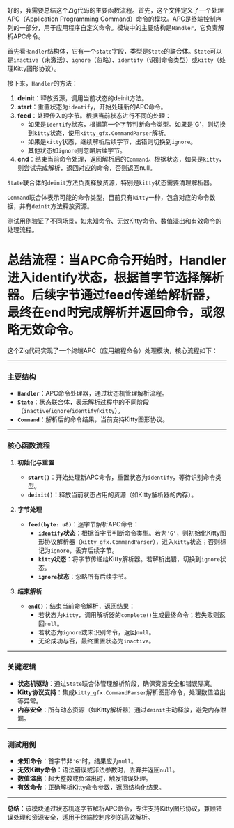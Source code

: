 好的，我需要总结这个Zig代码的主要函数流程。首先，这个文件定义了一个处理APC（Application Programming Command）命令的模块。APC是终端控制序列的一部分，用于应用程序自定义命令。模块中的主要结构是`Handler`，它负责解析APC命令。

首先看`Handler`结构体，它有一个`state`字段，类型是`State`的联合体。`State`可以是`inactive`（未激活）、`ignore`（忽略）、`identify`（识别命令类型）或`kitty`（处理Kitty图形协议）。

接下来，`Handler`的方法：

1. **deinit**：释放资源，调用当前状态的deinit方法。
2. **start**：重置状态为`identify`，开始处理新的APC命令。
3. **feed**：处理传入的字节。根据当前状态进行不同的处理：
   - 如果是`identify`状态，根据第一个字节判断命令类型。如果是'G'，则切换到`kitty`状态，使用`kitty_gfx.CommandParser`解析。
   - 如果是`kitty`状态，继续解析后续字节，出错则切换到`ignore`。
   - 其他状态如`ignore`则忽略后续字节。
4. **end**：结束当前命令处理，返回解析后的`Command`。根据状态，如果是`kitty`，则尝试完成解析，返回对应的命令，否则返回null。

`State`联合体的`deinit`方法负责释放资源，特别是`kitty`状态需要清理解析器。

`Command`联合体表示可能的命令类型，目前只有`kitty`一种，包含对应的命令数据，并有`deinit`方法释放资源。

测试用例验证了不同场景，如未知命令、无效Kitty命令、数值溢出和有效命令的处理流程。

总结流程：当APC命令开始时，Handler进入identify状态，根据首字节选择解析器。后续字节通过feed传递给解析器，最终在end时完成解析并返回命令，或忽略无效命令。
================================================
这个Zig代码实现了一个终端APC（应用编程命令）处理模块，核心流程如下：

---

### **主要结构**
- **`Handler`**：APC命令处理器，通过状态机管理解析流程。
- **`State`**：状态联合体，表示解析过程中的不同阶段（`inactive`/`ignore`/`identify`/`kitty`）。
- **`Command`**：解析后的命令结果，当前支持Kitty图形协议。

---

### **核心函数流程**

1. **初始化与重置**  
   - **`start()`**：开始处理新APC命令，重置状态为`identify`，等待识别命令类型。
   - **`deinit()`**：释放当前状态占用的资源（如Kitty解析器的内存）。

2. **字节处理**  
   - **`feed(byte: u8)`**：逐字节解析APC命令：
     - **`identify`状态**：根据首字节判断命令类型。若为`'G'`，则初始化Kitty图形协议解析器（`kitty_gfx.CommandParser`），进入`kitty`状态；否则标记为`ignore`，丢弃后续字节。
     - **`kitty`状态**：将字节传递给Kitty解析器。若解析出错，切换到`ignore`状态。
     - **`ignore`状态**：忽略所有后续字节。

3. **结束解析**  
   - **`end()`**：结束当前命令解析，返回结果：
     - 若状态为`kitty`，调用解析器的`complete()`生成最终命令；若失败则返回`null`。
     - 若状态为`ignore`或未识别命令，返回`null`。
     - 无论成功与否，最终重置状态为`inactive`。

---

### **关键逻辑**
- **状态机驱动**：通过`State`联合体管理解析阶段，确保资源安全和错误隔离。
- **Kitty协议支持**：集成`kitty_gfx.CommandParser`解析图形命令，处理数值溢出等异常。
- **内存安全**：所有动态资源（如Kitty解析器）通过`deinit`主动释放，避免内存泄漏。

---

### **测试用例**
- **未知命令**：首字节非`'G'`时，结果应为`null`。
- **无效Kitty命令**：语法错误或非法参数时，丢弃并返回`null`。
- **数值溢出**：超大整数或负溢出时，触发错误处理。
- **有效命令**：正确解析Kitty命令参数，返回结构化结果。

---

**总结**：该模块通过状态机逐字节解析APC命令，专注支持Kitty图形协议，兼顾错误处理和资源安全，适用于终端控制序列的高效解析。
